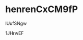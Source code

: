 # henrenCxCM9fP
































































lUufSNgw

















1JHrwEF
